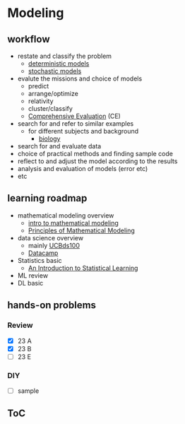 # Modeling

## workflow
- restate and classify the problem
  - [deterministic models](intro_math_model/deterministic_models.md)
  - [stochastic models](intro_math_model/stochastic_models.md)
- evalute the missions and choice of models
  - predict
  - arrange/optimize
  - relativity
  - cluster/classify
  - [Comprehensive Evaluation](mission-oriented/comprehensive_evaluation.md) (CE)
- search for and refer to similar examples
  - for different subjects and background
    - [biology](intersection/biology/materials.md)
- search for and evaluate data
- choice of practical methods and finding sample code
- reflect to and adjust the model according to the results
- analysis and evaluation of models (error etc)
- etc

## learning roadmap

- mathematical modeling overview
  - [intro to mathematical modeling](https://ubcmath.github.io/MATH360/process/overview.html)
  - [Principles of Mathematical Modeling](https://epdf.tips/principles-of-mathematical-modelingc7a8644fec395ce9035cfb728f3daa1e69512.html)
- data science overview
  - mainly [UCBds100](https://ds100.org/fa23/)
  - [Datacamp](https://www.datacamp.com/)
- Statistics basic
  - [An Introduction to Statistical Learning](https://www.stat.berkeley.edu/users/rabbee/s154/ISLR_First_Printing.pdf)
- ML review
- DL basic

## hands-on problems


### Review
- [x] 23 A
- [x] 23 B
- [ ] 23 E

### DIY
- [ ] sample

## ToC
